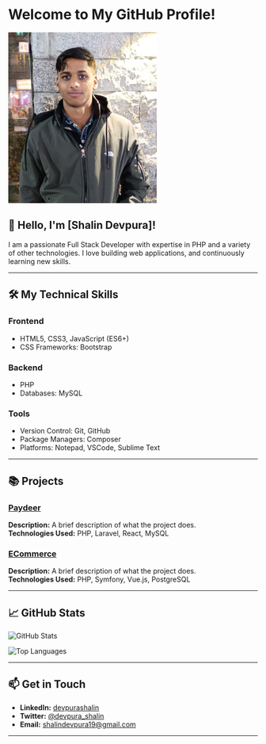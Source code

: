 # Welcome to My GitHub Profile!

<img src="https://github.com/devpurashalin/devpurashalin/blob/main/Shalin.jpg" alt="Header Image" width="300">

## 👋 Hello, I'm [Shalin Devpura]!

I am a passionate Full Stack Developer with expertise in PHP and a variety of other technologies. I love building web applications, and continuously learning new skills.

---

## 🛠️ My Technical Skills

### Frontend
- HTML5, CSS3, JavaScript (ES6+)
- CSS Frameworks: Bootstrap

### Backend
- PHP
- Databases: MySQL

### Tools
- Version Control: Git, GitHub
- Package Managers: Composer
- Platforms: Notepad, VSCode, Sublime Text

---

## 📚 Projects

### [Paydeer](https://github.com/devpurashalin/paydeer)
**Description:** A brief description of what the project does.  
**Technologies Used:** PHP, Laravel, React, MySQL

### [ECommerce](https://github.com/devpurashalin/furni)
**Description:** A brief description of what the project does.  
**Technologies Used:** PHP, Symfony, Vue.js, PostgreSQL

---

## 📈 GitHub Stats

![GitHub Stats](https://github-readme-stats.vercel.app/api?username=devpurashalin&show_icons=true&theme=radical)

![Top Languages](https://github-readme-stats.vercel.app/api/top-langs/?username=devpurashalin&layout=compact&theme=radical)

---

## 📫 Get in Touch

- **LinkedIn:** [devpurashalin](https://linkedin.com/in/devpurashalin)
- **Twitter:** [@devpura_shalin](https://twitter.com/devpura_shalin)
- **Email:** shalindevpura19@gmail.com

---
